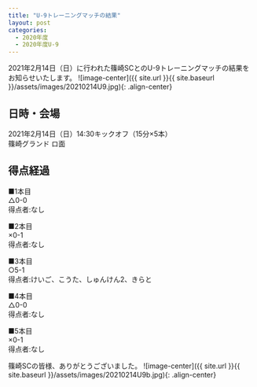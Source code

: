 ```yaml
---
title: "U-9トレーニングマッチの結果"
layout: post
categories:
  - 2020年度
  - 2020年度U-9
---
```


2021年2月14日（日）に行われた篠崎SCとのU-9トレーニングマッチの結果をお知らせいたします。
![image-center]({{ site.url }}{{ site.baseurl }}/assets/images/20210214U9.jpg){: .align-center}

## 日時・会場

2021年2月14日（日）14:30キックオフ（15分×5本）<br>
篠崎グランド ロ面


## 得点経過

■1本目<br>
△0-0<br>
得点者:なし

■2本目<br>
×0-1<br>
得点者:なし

■3本目<br>
○5-1<br>
得点者:けいご、こうた、しゅんけん2、きらと

■4本目<br>
△0-0<br>
得点者:なし

■5本目<br>
×0-1<br>
得点者:なし


篠崎SCの皆様、ありがとうございました。
![image-center]({{ site.url }}{{ site.baseurl }}/assets/images/20210214U9b.jpg){: .align-center}
